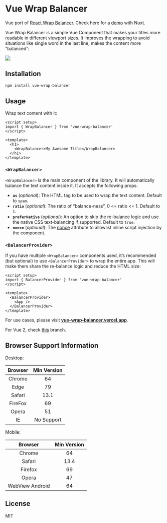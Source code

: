# Vue Wrap Balancer

Vue port of [React Wrap Balancer](https://github.com/shuding/react-wrap-balancer). Check here for a [demo](https://vue-wrap-balancer.vercel.app/) with Nuxt.

Vue Wrap Balancer is a simple Vue Component that makes your titles more readable in different viewport sizes. It improves the wrapping to avoid situations like single word in the last line, makes the content more “balanced”:

![](https://i.imgur.com/2LWVkXk.gif)

## Installation

```bash
npm install vue-wrap-balancer
```

## Usage

Wrap text content with it:

```vue
<script setup>
import { WrapBalancer } from 'vue-wrap-balancer'
</script>

<template>
  <h1>
    <WrapBalancer>My Awesome Title</WrapBalancer>
  </h1>
</template>
```

### `<WrapBalancer>`

`<WrapBalancer>` is the main component of the library. It will automatically balance the text content inside it. It accepts the following props:

- **`as`** (_optional_): The HTML tag to be used to wrap the text content. Default to `span`.
- **`ratio`** (_optional_): The ratio of “balance-ness”, 0 <= ratio <= 1. Default to `1`.
- **`preferNative`** (_optional_): An option to skip the re-balance logic and use the native CSS text-balancing if supported. Default to `true`.
- **`nonce`** (_optional_): The [nonce](https://developer.mozilla.org/en-US/docs/Web/HTML/Global_attributes/nonce) attribute to allowlist inline script injection by the component.

### `<BalancerProvider>`

If you have multiple `<WrapBalancer>` components used, it’s recommended (but optional) to use `<BalancerProvider>` to wrap the entire app. This will make them share the re-balance logic and reduce the HTML size:

```vue
<script setup>
import { BalancerProvider } from 'vue-wrap-balancer'
</script>

<template>
  <BalancerProvider>
    <App />
  </BalancerProvider>
</template>
```

For use cases, please visit [**vue-wrap-balancer.vercel.app**](https://vue-wrap-balancer.vercel.app).

For Vue 2, check [this](https://github.com/wobsoriano/vue-wrap-balancer/tree/vue2) branch.

## Browser Support Information
Desktop:

| Browser | Min Version |
|:-------:|:-----------:|
| Chrome  |     64      |
|  Edge   |     79      |
| Safari  |    13.1     |
| FireFox |     69      |
|  Opera  |     51      |
|   IE    | No Support  |

Mobile:

|     Browser     | Min Version |
|:---------------:|:-----------:|
|     Chrome      |     64      |
|     Safari      |    13.4     |
|     Firefox     |     69      |
|      Opera      |     47      |
| WebView Android |     64      |

## License

MIT
